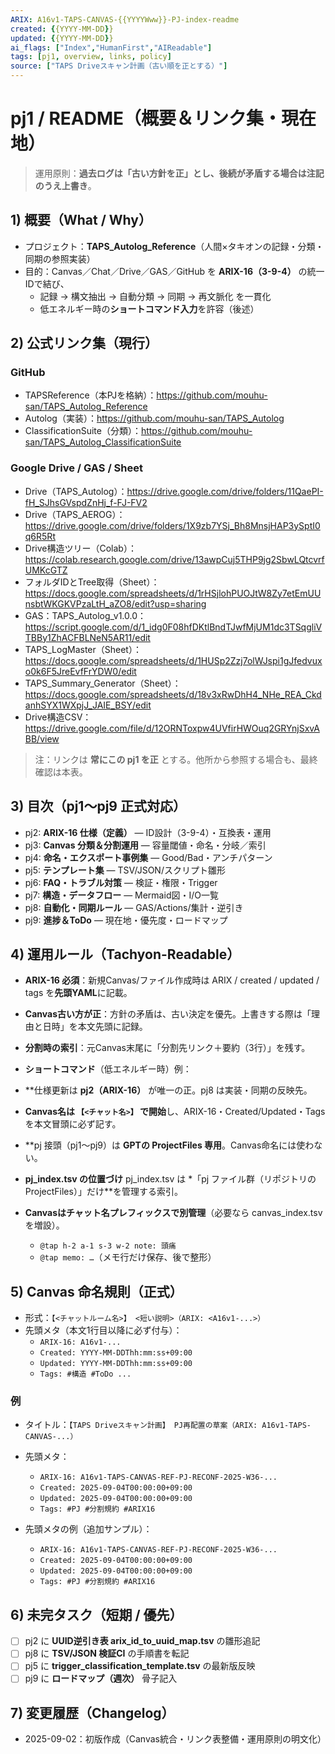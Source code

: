```yaml
---
ARIX: A16v1-TAPS-CANVAS-{{YYYYWww}}-PJ-index-readme
created: {{YYYY-MM-DD}}
updated: {{YYYY-MM-DD}}
ai_flags: ["Index","HumanFirst","AIReadable"]
tags: [pj1, overview, links, policy]
source: ["TAPS Driveスキャン計画（古い順を正とする）"]
---
```


# pj1 / README（概要＆リンク集・現在地）

> 運用原則：**過去ログは「古い方針を正」とし、後続が矛盾する場合は注記のうえ上書き**。

## 1) 概要（What / Why）
- プロジェクト：**TAPS_Autolog_Reference**（人間×タキオンの記録・分類・同期の参照実装）
- 目的：Canvas／Chat／Drive／GAS／GitHub を **ARIX-16（3-9-4）** の統一IDで結び、
  - 記録 → 構文抽出 → 自動分類 → 同期 → 再文脈化 を一貫化
  - 低エネルギー時の**ショートコマンド入力**を許容（後述）

## 2) 公式リンク集（現行）
### GitHub
- TAPSReference（本PJを格納）：<https://github.com/mouhu-san/TAPS_Autolog_Reference>
- Autolog（実装）：<https://github.com/mouhu-san/TAPS_Autolog>
- ClassificationSuite（分類）：<https://github.com/mouhu-san/TAPS_Autolog_ClassificationSuite>

### Google Drive / GAS / Sheet
- Drive（TAPS_Autolog）：<https://drive.google.com/drive/folders/11QaePI-fH_SJhsGVspdZnHj_f-FJ-FV2>
- Drive（TAPS_AEROG）：<https://drive.google.com/drive/folders/1X9zb7YSj_Bh8MnsjHAP3ySptI0q6R5Rt>
- Drive構造ツリー（Colab）：<https://colab.research.google.com/drive/13awpCuj5THP9jg2SbwLQtcvrfUMKcGTZ>
- フォルダIDとTree取得（Sheet）：<https://docs.google.com/spreadsheets/d/1rHSjlohPUOJtW8Zy7etEmUUnsbtWKGKVPzaLtH_aZO8/edit?usp=sharing>
- GAS：TAPS_Autolog_v1.0.0：<https://script.google.com/d/1_idg0F08hfDKtlBndTJwfMjUM1dc3TSqgliVTBBy1ZhACFBLNeN5AR11/edit>
- TAPS_LogMaster（Sheet）：<https://docs.google.com/spreadsheets/d/1HUSp2Zzj7olWJspi1gJfedvuxo0k6F5JreEvfFrYDW0/edit>
- TAPS_Summary_Generator（Sheet）：<https://docs.google.com/spreadsheets/d/18v3xRwDhH4_NHe_REA_CkdanhSYX1WXpjJ_JAIE_BSY/edit>
- Drive構造CSV：<https://drive.google.com/file/d/12ORNToxpw4UVfirHWOuq2GRYnjSxvABB/view>

> 注：リンクは **常にこの pj1 を正** とする。他所から参照する場合も、最終確認は本表。

## 3) 目次（pj1〜pj9 正式対応）
- pj2: **ARIX-16 仕様（定義）** — ID設計（3-9-4）・互換表・運用
- pj3: **Canvas 分類＆分割運用** — 容量閾値・命名・分岐／索引
- pj4: **命名・エクスポート事例集** — Good/Bad・アンチパターン
- pj5: **テンプレート集** — TSV/JSON/スクリプト雛形
- pj6: **FAQ・トラブル対策** — 検証・権限・Trigger
- pj7: **構造・データフロー** — Mermaid図・I/O一覧
- pj8: **自動化・同期ルール** — GAS/Actions/集計・逆引き
- pj9: **進捗＆ToDo** — 現在地・優先度・ロードマップ

## 4) 運用ルール（Tachyon-Readable）
- **ARIX-16 必須**：新規Canvas/ファイル作成時は ARIX / created / updated / tags を**先頭YAML**に記載。
- **Canvas古い方が正**：方針の矛盾は、古い決定を優先。上書きする際は「理由と日時」を本文先頭に記録。
- **分割時の索引**：元Canvas末尾に「分割先リンク＋要約（3行）」を残す。
- **ショートコマンド**（低エネルギー時）例：
- **仕様更新は **pj2（ARIX-16）** が唯一の正。pj8 は実装・同期の反映先。
- **Canvas名は `【<チャット名>】` で開始**し、ARIX-16・Created/Updated・Tags を本文冒頭に必ず記す。
- **pj 接頭（pj1〜pj9）は **GPTの ProjectFiles 専用**。Canvas命名には使わない。
- **pj_index.tsv の位置づけ** pj_index.tsv は *「pj ファイル群（リポジトリの ProjectFiles）」だけ**を管理する索引。
- **Canvasはチャット名プレフィックスで別管理**（必要なら canvas_index.tsv を増設）。

  - `@tap h-2 a-1 s-3 w-2 note: 頭痛`
  - `@tap memo: …`（メモ行だけ保存、後で整形）

## 5) Canvas 命名規則（正式）
- 形式：`【<チャットルーム名>】 <短い説明>（ARIX: <A16v1-...>）`
- 先頭メタ（本文1行目以降に必ず付与）：
  - `ARIX-16: A16v1-...`
  - `Created: YYYY-MM-DDThh:mm:ss+09:00`
  - `Updated: YYYY-MM-DDThh:mm:ss+09:00`
  - `Tags: #構造 #ToDo ...`

### 例
- タイトル：`【TAPS Driveスキャン計画】 PJ再配置の草案（ARIX: A16v1-TAPS-CANVAS-...）`
- 先頭メタ：
  - `ARIX-16: A16v1-TAPS-CANVAS-REF-PJ-RECONF-2025-W36-...`
  - `Created: 2025-09-04T00:00:00+09:00`
  - `Updated: 2025-09-04T00:00:00+09:00`
  - `Tags: #PJ #分割規約 #ARIX16`


- 先頭メタの例（追加サンプル）：
  - `ARIX-16: A16v1-TAPS-CANVAS-REF-PJ-RECONF-2025-W36-...`
  - `Created: 2025-09-04T00:00:00+09:00`
  - `Updated: 2025-09-04T00:00:00+09:00`
  - `Tags: #PJ #分割規約 #ARIX16`




## 6) 未完タスク（短期 / 優先）
- [ ] pj2 に **UUID逆引き表 arix_id_to_uuid_map.tsv** の雛形追記
- [ ] pj8 に **TSV/JSON 検証CI** の手順書を転記
- [ ] pj5 に **trigger_classification_template.tsv** の最新版反映
- [ ] pj9 に **ロードマップ（週次）** 骨子記入

## 7) 変更履歴（Changelog）
- 2025-09-02：初版作成（Canvas統合・リンク表整備・運用原則の明文化）
